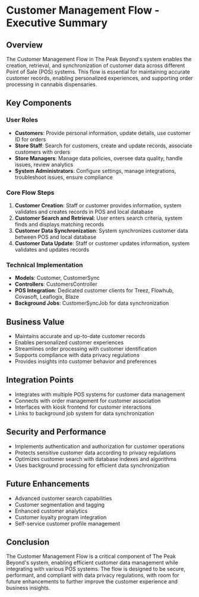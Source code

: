 # Customer Management Flow - Executive Summary

## Overview
The Customer Management Flow in The Peak Beyond's system enables the creation, retrieval, and synchronization of customer data across different Point of Sale (POS) systems. This flow is essential for maintaining accurate customer records, enabling personalized experiences, and supporting order processing in cannabis dispensaries.

## Key Components

### User Roles
- **Customers**: Provide personal information, update details, use customer ID for orders
- **Store Staff**: Search for customers, create and update records, associate customers with orders
- **Store Managers**: Manage data policies, oversee data quality, handle issues, review analytics
- **System Administrators**: Configure settings, manage integrations, troubleshoot issues, ensure compliance

### Core Flow Steps
1. **Customer Creation**: Staff or customer provides information, system validates and creates records in POS and local database
2. **Customer Search and Retrieval**: User enters search criteria, system finds and displays matching records
3. **Customer Data Synchronization**: System synchronizes customer data between POS and local database
4. **Customer Data Update**: Staff or customer updates information, system validates and updates records

### Technical Implementation
- **Models**: Customer, CustomerSync
- **Controllers**: CustomersController
- **POS Integration**: Dedicated customer clients for Treez, Flowhub, Covasoft, Leaflogix, Blaze
- **Background Jobs**: CustomerSyncJob for data synchronization

## Business Value
- Maintains accurate and up-to-date customer records
- Enables personalized customer experiences
- Streamlines order processing with customer identification
- Supports compliance with data privacy regulations
- Provides insights into customer behavior and preferences

## Integration Points
- Integrates with multiple POS systems for customer data management
- Connects with order management for customer association
- Interfaces with kiosk frontend for customer interactions
- Links to background job system for data synchronization

## Security and Performance
- Implements authentication and authorization for customer operations
- Protects sensitive customer data according to privacy regulations
- Optimizes customer search with database indexes and algorithms
- Uses background processing for efficient data synchronization

## Future Enhancements
- Advanced customer search capabilities
- Customer segmentation and tagging
- Enhanced customer analytics
- Customer loyalty program integration
- Self-service customer profile management

## Conclusion
The Customer Management Flow is a critical component of The Peak Beyond's system, enabling efficient customer data management while integrating with various POS systems. The flow is designed to be secure, performant, and compliant with data privacy regulations, with room for future enhancements to further improve the customer experience and business insights. 